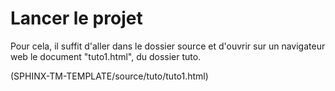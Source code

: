# Lancer le projet

Pour cela, il suffit d'aller dans le dossier source et d'ouvrir sur un navigateur web le document "tuto1.html", du dossier tuto.

(SPHINX-TM-TEMPLATE/source/tuto/tuto1.html)